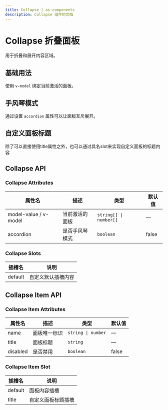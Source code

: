 ```yaml
---
title: Collapse | as-components
description: Collapse 组件的文档
---
```

# Collapse 折叠面板

用于折叠和展开内容区域。

## 基础用法

使用 `v-model` 绑定当前激活的面板。

<preview path="../demo/Collapse/Basic.vue" language="vue"></preview>

## 手风琴模式

通过设置 `accordion` 属性可以让面板互斥展开。

<preview path="../demo/Collapse/Accordion.vue" language="vue"></preview>

## 自定义面板标题

除了可以直接使用title属性之外，也可以通过具名slot来实现自定义面板的标题内容

<preview path="../demo/Collapse/CustomTitle.vue" language="vue"></preview>

## Collapse API

### Collapse Attributes

| 属性名                | 描述                       | 类型                                                             | 默认值 |
| --------------------- | -------------------------- | ---------------------------------------------------------------- | ------ |
| model-value / v-model | 当前激活的面板             | `string[] \| number[]`                                           | —      |
| accordion             | 是否手风琴模式             | `boolean`                                                        | false  |

### Collapse Slots

| 插槽名                | 说明                     |
| --------------------- | ----------------------- |
| default               | 自定义默认插槽内容       |

## Collapse Item API

### Collapse Item Attributes

| 属性名                | 描述                       | 类型                                                             | 默认值 |
| --------------------- | -------------------------- | ---------------------------------------------------------------- | ------ |
| name                  | 面板唯一标识               | `string \| number`                                               | —      |
| title                 | 面板标题                   | `string`                                                         | —      |
| disabled              | 是否禁用                   | `boolean`                                                        | false  |

### Collapse Item Slot

| 插槽名                | 说明                     |
| --------------------- | ----------------------- |
| default               | 面板内容插槽             |
| title                 | 自定义面板标题插槽       |